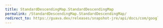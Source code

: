 ```yaml
---
title: StandardDescendingMap.StandardDescendingMap
permalink: /StandardDescendingMap.StandardDescendingMap/
redirect_to: https://guava.dev/releases/snapshot-jre/api/docs/com/google/common/collect/ForwardingNavigableMap.StandardDescendingMap.html#StandardDescendingMap--
---
```

